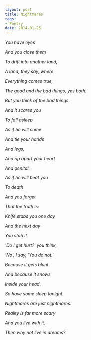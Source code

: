 ```yaml
---
layout: post
title: Nightmares
tags:
- Poetry
date: 2014-01-25
---
```

*You have eyes*

*And you close them*

*To drift into another land,*

*A land, they say, where*

*Everything comes true,*

*The good and the bad things, yes both.*

*But you think of the bad things*

*And it scares you*

*To fall asleep*

*As if he will come*

*And tie your hands*

*And legs,*

*And rip apart your heart*

*And genital.*

*As if he will beat you*

*To death*

*And you forget*

*That the truth is:*

*Knife stabs you one day*

*And the next day*

*You stab it.*

*'Do I get hurt?' you think,*

*'No', I say, 'You do not.'*

*Because it gets blunt*

*And because it snows*

*Inside your head.*

*So have some sleep tonight.*

*Nightmares are just nightmares.*

*Reality is far more scary*

*And you live with it.*

*Then why not live in dreams?*
